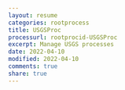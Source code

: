 ```yaml
---
layout: resume
categories: rootprocess
title: USGSProc
processurl: rootprocid-USGSProc
excerpt: Manage USGS processes
date: 2022-04-10
modified: 2022-04-10
comments: true
share: true
---
```


